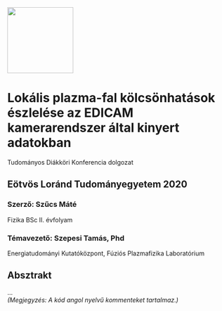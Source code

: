 <img src="https://github.com/szmate00/hotspot_detection/blob/master/figures/logok_hu.png" height="150" />


# Lokális plazma-fal kölcsönhatások észlelése az EDICAM kamerarendszer által kinyert adatokban
Tudományos Diákköri Konferencia dolgozat

## Eötvös Loránd Tudományegyetem 2020
### Szerző: Szűcs Máté<br>
Fizika BSc II. évfolyam<br>

### Témavezető: Szepesi Tamás, Phd<br>

Energiatudományi Kutatóközpont, Fúziós Plazmafizika Laboratórium


## Absztrakt


...<br>
*(Megjegyzés: A kód angol nyelvű kommenteket tartalmaz.)*
